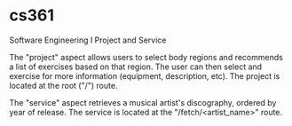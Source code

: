# cs361
Software Engineering I Project and Service

The "project" aspect allows users to select body regions and recommends a list of exercises based on that region.
The user can then select and exercise for more information (equipment, description, etc).
The project is located at the root ("/") route.

The "service" aspect retrieves a musical artist's discography, ordered by year of release.
The service is located at the "/fetch/<artist_name>" route.

